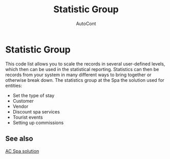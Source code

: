 ﻿---
    title: "Statistic Group"
    author: AutoCont
    ms.date: 04/30/2018
    ms.topic: article
    ms.prod: dynamics-nav-2017
    ms.contentlocale: en
    ms.lasthandoff: 04/30/2018
---

# Statistic Group

This code list allows you to scale the records in several user-defined levels, which then can be used in the statistical reporting. Statistics can then be records from your system in many different ways to bring together or otherwise break down.
The statistics group at the Spa the solution used for entities:
-	Set the type of stay
-	Customer
-	Vendor
-	Discount spa services
-	Tourist events
-	Setting up commissions 



## <a name="see-also"></a>See also
[AC Spa solution](ac-spa-solution.md)